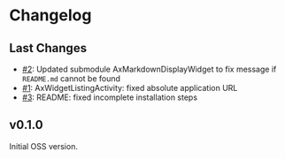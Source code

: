# Changelog

## Last Changes


- [#2](https://github.com/LaxarJS/widget-browser/2): Updated submodule AxMarkdownDisplayWidget to fix message if `README.md` cannot be found
- [#1](https://github.com/LaxarJS/widget-browser/1): AxWidgetListingActivity: fixed absolute application URL
- [#3](https://github.com/LaxarJS/widget-browser/3): README: fixed incomplete installation steps

## v0.1.0

Initial OSS version.

